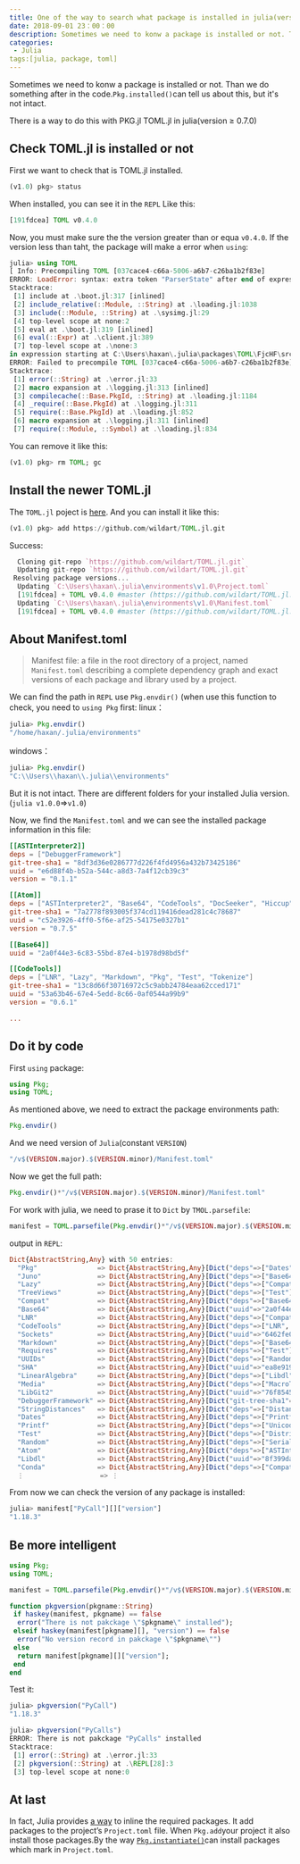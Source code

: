 ```yaml
---
title: One of the way to search what package is installed in julia(version ≥ 0.7.0)
date: 2018-09-01 23：00：00
description: Sometimes we need to konw a package is installed or not. Than we do something after in the code.'Pkg.installed()'can tell us about this, but it's not intact. There is a way to this with PKG.jl TOML.jl
categories:
 - Julia
tags:[julia, package, toml]
---
```


 Sometimes we need to konw a package is installed or not. Than we do something after in the code.`Pkg.installed()`can tell us about this, but it's not intact.

 There is a way to do this with PKG.jl TOML.jl in julia(version ≥ 0.7.0)


## Check TOML.jl is installed or not
First we want to check that is TOML.jl installed.
```julia
(v1.0) pkg> status
```
When installed, you can see it in the `REPL` Like this:
```julia
[191fdcea] TOML v0.4.0
```
Now, you must make sure the the version greater than or equa `v0.4.0`. If the version less than taht, the package will make a error when `using`:

```julia
julia> using TOML
[ Info: Precompiling TOML [037cace4-c66a-5006-a6b7-c26ba1b2f83e]
ERROR: LoadError: syntax: extra token "ParserState" after end of expression
Stacktrace:
 [1] include at .\boot.jl:317 [inlined]
 [2] include_relative(::Module, ::String) at .\loading.jl:1038
 [3] include(::Module, ::String) at .\sysimg.jl:29
 [4] top-level scope at none:2
 [5] eval at .\boot.jl:319 [inlined]
 [6] eval(::Expr) at .\client.jl:389
 [7] top-level scope at .\none:3
in expression starting at C:\Users\haxan\.julia\packages\TOML\FjcHF\src\TOML.jl:18
ERROR: Failed to precompile TOML [037cace4-c66a-5006-a6b7-c26ba1b2f83e] to C:\Users\haxan\.julia\compiled\v1.0\TOML\ZlZJk.ji.
Stacktrace:
 [1] error(::String) at .\error.jl:33
 [2] macro expansion at .\logging.jl:313 [inlined]
 [3] compilecache(::Base.PkgId, ::String) at .\loading.jl:1184
 [4] _require(::Base.PkgId) at .\logging.jl:311
 [5] require(::Base.PkgId) at .\loading.jl:852
 [6] macro expansion at .\logging.jl:311 [inlined]
 [7] require(::Module, ::Symbol) at .\loading.jl:834
 ```

You can remove it like this:
```julia
(v1.0) pkg> rm TOML; gc
```

## Install the newer TOML.jl
The `TOML.jl` poject is [here](https://github.com/wildart/TOML.jl).
And you can install it like this:
```julia
(v1.0) pkg> add https://github.com/wildart/TOML.jl.git
```
Success:
```julia
  Cloning git-repo `https://github.com/wildart/TOML.jl.git`
  Updating git-repo `https://github.com/wildart/TOML.jl.git`
 Resolving package versions...
  Updating `C:\Users\haxan\.julia\environments\v1.0\Project.toml`
  [191fdcea] + TOML v0.4.0 #master (https://github.com/wildart/TOML.jl.git)
  Updating `C:\Users\haxan\.julia\environments\v1.0\Manifest.toml`
  [191fdcea] + TOML v0.4.0 #master (https://github.com/wildart/TOML.jl.git)
```
## About Manifest.toml
>Manifest file: a file in the root directory of a project, named `Manifest.toml` describing a complete dependency graph and exact versions of each package and library used by a project.

We can find the path in `REPL` use `Pkg.envdir()` (when use this function to check, you need to `using Pkg` first:
linux：
```julia
julia> Pkg.envdir()
"/home/haxan/.julia/environments"
```
windows：
```julia
julia> Pkg.envdir()
"C:\\Users\\haxan\\.julia\\environments"
```
But it is not intact. There are different folders for your installed Julia version.(`julia v1.0.0`=>`v1.0`)

Now, we find the `Manifest.toml` and we can see the installed package information in this file:
```toml
[[ASTInterpreter2]]
deps = ["DebuggerFramework"]
git-tree-sha1 = "8df3d36e0286777d226f4fd4956a432b73425186"
uuid = "e6d88f4b-b52a-544c-a8d3-7a4f12cb39c3"
version = "0.1.1"

[[Atom]]
deps = ["ASTInterpreter2", "Base64", "CodeTools", "DocSeeker", "Hiccup", "JSON", "Juno", "LNR", "Lazy", "Logging", "MacroTools", "Markdown", "Media", "Profile", "REPL", "Reexport", "Sockets", "Test", "TreeViews"]
git-tree-sha1 = "7a2778f893005f374cd119416dead281c4c78687"
uuid = "c52e3926-4ff0-5f6e-af25-54175e0327b1"
version = "0.7.5"

[[Base64]]
uuid = "2a0f44e3-6c83-55bd-87e4-b1978d98bd5f"

[[CodeTools]]
deps = ["LNR", "Lazy", "Markdown", "Pkg", "Test", "Tokenize"]
git-tree-sha1 = "13c8d66f30716972c5c9abb24784eaa62cced171"
uuid = "53a63b46-67e4-5edd-8c66-0af0544a99b9"
version = "0.6.1"

...
```
## Do it by code

First `using` package:

```julia
using Pkg;
using TOML;
```

As mentioned above, we need to extract the package environments path:

```julia
Pkg.envdir()
```
And we need version of `Julia`(constant `VERSION`)
```julia
"/v$(VERSION.major).$(VERSION.minor)/Manifest.toml"
```
Now we get the full path:
```julia
Pkg.envdir()*"/v$(VERSION.major).$(VERSION.minor)/Manifest.toml"
```
For work with julia, we need to prase it to `Dict` by `TMOL.parsefile`:
```julia
manifest = TOML.parsefile(Pkg.envdir()*"/v$(VERSION.major).$(VERSION.minor)/Manifest.toml")
```
output in `REPL`:
```julia
Dict{AbstractString,Any} with 50 entries:
  "Pkg"               => Dict{AbstractString,Any}[Dict("deps"=>["Dates", "LibGit2", "Markdown", "Printf", "REPL", "Random", "SHA", "UUIDs"],"…
  "Juno"              => Dict{AbstractString,Any}[Dict("deps"=>["Base64", "Logging", "Media", "Profile", "Test"],"git-tree-sha1"=>"f2d5537197…
  "Lazy"              => Dict{AbstractString,Any}[Dict("deps"=>["Compat", "MacroTools", "Test"],"git-tree-sha1"=>"1c2c5566f0eeaaad6979c156562…
  "TreeViews"         => Dict{AbstractString,Any}[Dict("deps"=>["Test"],"git-tree-sha1"=>"8d0d7a3fe2f30d6a7f833a5f19f7c7a5b396eae6","uuid"=>"…
  "Compat"            => Dict{AbstractString,Any}[Dict("deps"=>["Base64", "Dates", "DelimitedFiles", "Distributed", "InteractiveUtils", "LibG…
  "Base64"            => Dict{AbstractString,Any}[Dict("uuid"=>"2a0f44e3-6c83-55bd-87e4-b1978d98bd5f")]
  "LNR"               => Dict{AbstractString,Any}[Dict("deps"=>["Compat", "Lazy", "Test"],"git-tree-sha1"=>"bae0010daaba5f122cefcbee9a97f5d82…
  "CodeTools"         => Dict{AbstractString,Any}[Dict("deps"=>["LNR", "Lazy", "Markdown", "Pkg", "Test", "Tokenize"],"git-tree-sha1"=>"13c8d…
  "Sockets"           => Dict{AbstractString,Any}[Dict("uuid"=>"6462fe0b-24de-5631-8697-dd941f90decc")]
  "Markdown"          => Dict{AbstractString,Any}[Dict("deps"=>["Base64"],"uuid"=>"d6f4376e-aef5-505a-96c1-9c027394607a")]
  "Requires"          => Dict{AbstractString,Any}[Dict("deps"=>["Test"],"git-tree-sha1"=>"f6fbf4ba64d295e146e49e021207993b6b48c7d1","uuid"=>"…
  "UUIDs"             => Dict{AbstractString,Any}[Dict("deps"=>["Random"],"uuid"=>"cf7118a7-6976-5b1a-9a39-7adc72f591a4")]
  "SHA"               => Dict{AbstractString,Any}[Dict("uuid"=>"ea8e919c-243c-51af-8825-aaa63cd721ce")]
  "LinearAlgebra"     => Dict{AbstractString,Any}[Dict("deps"=>["Libdl"],"uuid"=>"37e2e46d-f89d-539d-b4ee-838fcccc9c8e")]
  "Media"             => Dict{AbstractString,Any}[Dict("deps"=>["MacroTools", "Test"],"git-tree-sha1"=>"9f390271c9a43dcbe908a10b5b9632cf58cba…
  "LibGit2"           => Dict{AbstractString,Any}[Dict("uuid"=>"76f85450-5226-5b5a-8eaa-529ad045b433")]
  "DebuggerFramework" => Dict{AbstractString,Any}[Dict("git-tree-sha1"=>"0288f278a5f58c28c67ad1cf55dce950069709b7","uuid"=>"67417a49-6d77-5db…
  "StringDistances"   => Dict{AbstractString,Any}[Dict("deps"=>["Distances", "IterTools", "Test"],"git-tree-sha1"=>"41fddd579b75e0cd0d1bbdb2d…
  "Dates"             => Dict{AbstractString,Any}[Dict("deps"=>["Printf"],"uuid"=>"ade2ca70-3891-5945-98fb-dc099432e06a")]
  "Printf"            => Dict{AbstractString,Any}[Dict("deps"=>["Unicode"],"uuid"=>"de0858da-6303-5e67-8744-51eddeeeb8d7")]
  "Test"              => Dict{AbstractString,Any}[Dict("deps"=>["Distributed", "InteractiveUtils", "Logging", "Random"],"uuid"=>"8dfed614-e22…
  "Random"            => Dict{AbstractString,Any}[Dict("deps"=>["Serialization"],"uuid"=>"9a3f8284-a2c9-5f02-9a11-845980a1fd5c")]
  "Atom"              => Dict{AbstractString,Any}[Dict("deps"=>["ASTInterpreter2", "Base64", "CodeTools", "DocSeeker", "Hiccup", "JSON", "Jun…
  "Libdl"             => Dict{AbstractString,Any}[Dict("uuid"=>"8f399da3-3557-5675-b5ff-fb832c97cbdb")]
  "Conda"             => Dict{AbstractString,Any}[Dict("deps"=>["Compat", "JSON", "VersionParsing"],"git-tree-sha1"=>"a47f9a2c7b80095e6a93553…
  ⋮                   => ⋮
```
From now we can check the version of any package is installed:
```julia
julia> manifest["PyCall"][]["version"]
"1.18.3"
```

## Be more intelligent

```julia
using Pkg;
using TOML;

manifest = TOML.parsefile(Pkg.envdir()*"/v$(VERSION.major).$(VERSION.minor)/Manifest.toml");

function pkgversion(pkgname::String)
 if haskey(manifest, pkgname) == false
  error("There is not pakckage \"$pkgname\" installed");
 elseif haskey(manifest[pkgname][], "version") == false
  error("No version record in pakckage \"$pkgname\"")
 else
  return manifest[pkgname][]["version"];
 end
end
 ```

 Test it:
```julia
julia> pkgversion("PyCall")
"1.18.3"

julia> pkgversion("PyCalls")
ERROR: There is not pakckage "PyCalls" installed
Stacktrace:
 [1] error(::String) at .\error.jl:33
 [2] pkgversion(::String) at .\REPL[28]:3
 [3] top-level scope at none:0
 ```

## At last

In fact, Julia provides [a way](https://docs.julialang.org/en/stable/stdlib/Pkg/#Adding-dependencies-to-the-project-1) to inline the required packages.
It add packages to the project’s `Project.toml` file. When `Pkg.add`your project it also install those
packages.By the way [`Pkg.instantiate()`](https://docs.julialang.org/en/stable/stdlib/Pkg/#Pkg.instantiate)can install packages which mark in `Project.toml`.
